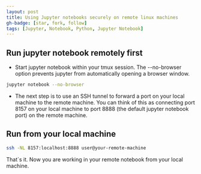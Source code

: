 ```yaml
---
layout: post
title: Using Jupyter notebooks securely on remote linux machines
gh-badge: [star, fork, follow]
tags: [Jupyter, Notebook, Python, Jupyter Notebook]
---
```


## Run jupyter notebook remotely first

- Start jupyter notebook within your tmux session. The --no-browser option prevents jupyter from automatically opening a browser window.

```bash
jupyter notebook --no-browser
```

- The next step is to use an SSH tunnel to forward a port on your local machine to the remote machine. You can think of this as connecting port 8157 on your local machine to port 8888 (the default jupyter notebook port) on the remote machine.

## Run from your local machine

```bash
ssh -NL 8157:localhost:8888 user@your-remote-machine
```

That`s it. Now you are working in your remote notebook from your local machine.
